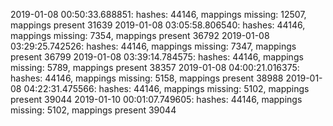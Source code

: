 2019-01-08 00:50:33.688851: hashes: 44146, mappings missing: 12507, mappings present 31639
2019-01-08 03:05:58.806540: hashes: 44146, mappings missing: 7354, mappings present 36792
2019-01-08 03:29:25.742526: hashes: 44146, mappings missing: 7347, mappings present 36799
2019-01-08 03:39:14.784575: hashes: 44146, mappings missing: 5789, mappings present 38357
2019-01-08 04:00:21.016375: hashes: 44146, mappings missing: 5158, mappings present 38988
2019-01-08 04:22:31.475566: hashes: 44146, mappings missing: 5102, mappings present 39044
2019-01-10 00:01:07.749605: hashes: 44146, mappings missing: 5102, mappings present 39044




